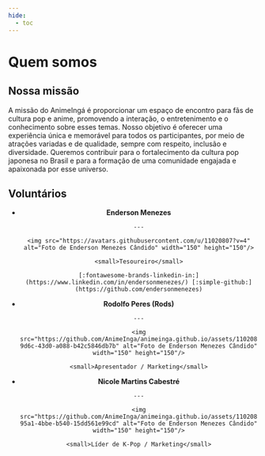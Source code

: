 ```yaml
---
hide:
  - toc
---
```


# Quem somos

## Nossa missão

A missão do AnimeIngá é proporcionar um espaço de encontro para fãs de cultura pop e anime, promovendo a interação, o entretenimento e o conhecimento sobre esses temas. Nosso objetivo é oferecer uma experiência única e memorável para todos os participantes, por meio de atrações variadas e de qualidade, sempre com respeito, inclusão e diversidade. Queremos contribuir para o fortalecimento da cultura pop japonesa no Brasil e para a formação de uma comunidade engajada e apaixonada por esse universo.

## Voluntários

<div class="grid cards" style="text-align: center;" markdown>

- **Enderson Menezes**

      ---

      <img src="https://avatars.githubusercontent.com/u/11020807?v=4" alt="Foto de Enderson Menezes Cândido" width="150" height="150"/>

      <small>Tesoureiro</small>

      [:fontawesome-brands-linkedin-in:](https://www.linkedin.com/in/endersonmenezes/) [:simple-github:](https://github.com/endersonmenezes)

- **Rodolfo Peres (Rods)**

      ---

      <img src="https://github.com/AnimeInga/animeinga.github.io/assets/11020807/94c272fa-9d6c-43d0-a088-b42c5846db7b" alt="Foto de Enderson Menezes Cândido" width="150" height="150"/>

      <small>Apresentador / Marketing</small>

- **Nicole Martins Cabestré**

      ---

      <img src="https://github.com/AnimeInga/animeinga.github.io/assets/11020807/77eedaf0-95a1-4bbe-b540-15dd561e99cd" alt="Foto de Enderson Menezes Cândido" width="150" height="150"/>

      <small>Líder de K-Pop / Marketing</small>

</div>
